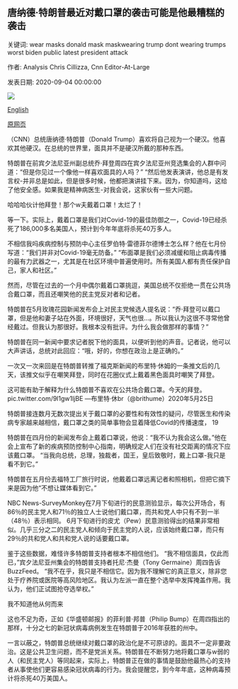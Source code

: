 ## 唐纳德·特朗普最近对戴口罩的袭击可能是他最糟糕的袭击

关键词: wear masks donald mask maskwearing trump dont wearing trumps worst biden public latest president attack

作者: Analysis Chris Cillizza, Cnn Editor-At-Large

发表日期: 2020-09-04 00:00:00

![](https://cdn.cnn.com/cnnnext/dam/assets/200728132806-coronavirus-mask-trump-cases-reopening-super-tease.jpg)

[English](Donald%20Trump%27s%20latest%20attack%20on%20mask-wearing%20may%20be%20his%20worst%20yet.md)

[原网页](https://edition.cnn.com/2020/09/04/politics/donald-trump-joe-biden-masks/index.html)

（CNN）总统唐纳德·特朗普（Donald Trump）喜欢将自己视为一个硬汉。他喜欢其他硬汉。在总统的世界里，面具并不是硬汉所戴的那种东西。

特朗普在前宾夕法尼亚州副总统乔·拜登周四在宾夕法尼亚州竞选集会的人群中问道：“但是你见过一个像他一样喜欢面具的人吗？” “然后他发表演讲，他总是有发言权-并非总是如此，但是很多时候，他都把演讲挂下来。因为，你知道吗，这给了他安全感。如果我是精神病医生-对我会说，这家伙有一些大问题。

哈哈哈伙计他拜登！那个w夫戴着口罩！太烂了！

等一下。实际上，戴着口罩是我们对Covid-19的最佳防御之一，Covid-19已经杀死了186,000多名美国人，预计到今年年底将杀死40万多人。

不相信我吗疾病控制与预防中心主任罗伯特·雷德菲尔德博士怎么样？他在七月份写道：“我们并非对Covid-19毫无防备。” “布面罩是我们必须减缓和阻止病毒传播的最有力武器之一，尤其是在社区环境中普遍使用时。所有美国人都有责任保护自己，家人和社区。”

然而，尽管在过去的一个月中偶尔戴着口罩挑逗，美国总统不仅拒绝一贯在公共场合戴口罩，而且还嘲笑他的民主党反对者和记者。

特朗普在5月玫瑰花园新闻发布会上对民主党候选人提名说：“乔·拜登可以戴口罩，但是他和妻子站在外面，环境很好，天气也很...。所以我认为这很不寻常他曾经戴过。但我认为那很好。我根本没有批评。为什么我会做那样的事情？”

特朗普在同一新闻中要求记者脱下他的面具，以便听到他的声音。记者说，他可以大声讲话，总统对此回应：“哦，好的，你想在政治上是正确的。”

一次又一次来回是在特朗普转推了福克斯新闻的布里特·休姆的一条推文后的几天，该推文似乎在嘲笑拜登，同时在花圈仪式上戴着黑色面具时嘲笑了拜登。

这可能有助于解释为什么特朗普不喜欢在公共场合戴口罩。今天的拜登。 pic.twitter.com/9l1gw1ljBE —布里特·休br（@brithume）2020年5月25日

特朗普接连数月无数次提出关于戴口罩的必要性和有效性的疑问，尽管医生和传染病专家越来越相信，戴口罩之类的简单事物会显着降低Covid的传播速度， 19

特朗普在四月份的新闻发布会上戴着口罩说，他说：“我不认为我会这么做。”他在会上宣布了新的疾病预防控制中心指南，明确规定人们在没有社交距离的情况下应该戴口罩。 “当我向总统，总理，独裁者，国王，皇后致敬时，戴上口罩-我只是看不到它。”

特朗普在五月份去福特工厂旅行时说，他戴着口罩远离记者和照相机，但把它摘下来是因为他“不想让媒体看到它。”

NBC News-SurveyMonkey在7月下旬进行的民意测验显示，每次公开场合，有86％的民主党人和71％的独立人士说他们戴口罩，而共和党人中只有不到一半（48％）表示相同。 6月下旬进行的皮尤（Pew）民意测验得出的结果非常相似。几乎三分之二的民主党人和倾向于民主党的人说，应该始终戴口罩，而只有29％的共和党人和共和党人说的话要戴口罩。

鉴于这些数据，难怪许多特朗普支持者根本不相信他们。 “我不相信面具，仅此而已，”宾夕法尼亚州集会的特朗普支持者托尼·杰曼（Tony Germaine）周四告诉BuzzFeed。 “我不在乎，我只是不相信它。因为我不理解它的真正意义，除非您处于疗养院或医院等高风险地区。我认为左派一直在整个选举中发挥掩盖作用。我认为，他们正试图抢夺选举权。”

我不知道他从何而来

这也不足为奇，正如《华盛顿邮报》的菲利普·邦普（Philip Bump）在周四指出的那样，十分之七的新冠状病毒病例发生在特朗普于2016年获胜的州中。

一言以蔽之，特朗普总统继续对戴口罩的政治化是不可原谅的。面具不一定非要政治。这是公共卫生问题，而不是党派关系。特朗普在不断努力地将戴口罩与w弱的人（和民主党人）等同起来，实际上，特朗普正在做的事情是鼓励他最热心的支持者从事使他们更容易感染冠状病毒的行为。我会提醒您，到今年年底，这种病毒预计将杀死40万美国人。